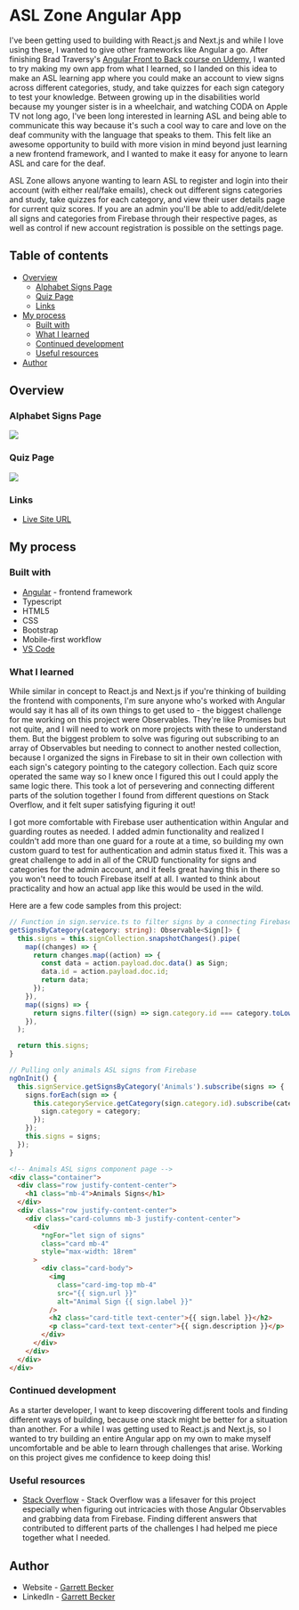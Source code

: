 # ASL Zone Angular App

I've been getting used to building with React.js and Next.js and while I love using these, I wanted to give other frameworks like Angular a go. After finishing Brad Traversy's [Angular Front to Back course on Udemy](https://www.udemy.com/course/angular-4-front-to-back/), I wanted to try making my own app from what I learned, so I landed on this idea to make an ASL learning app where you could make an account to view signs across different categories, study, and take quizzes for each sign category to test your knowledge. Between growing up in the disabilities world because my younger sister is in a wheelchair, and watching CODA on Apple TV not long ago, I've been long interested in learning ASL and being able to communicate this way because it's such a cool way to care and love on the deaf community with the language that speaks to them. This felt like an awesome opportunity to build with more vision in mind beyond just learning a new frontend framework, and I wanted to make it easy for anyone to learn ASL and care for the deaf.

ASL Zone allows anyone wanting to learn ASL to register and login into their account (with either real/fake emails), check out different signs categories and study, take quizzes for each category, and view their user details page for current quiz scores. If you are an admin you'll be able to add/edit/delete all signs and categories from Firebase through their respective pages, as well as control if new account registration is possible on the settings page.

## Table of contents

- [Overview](#overview)
  - [Alphabet Signs Page](#alphabet-signs-page)
  - [Quiz Page](#quiz-page)
  - [Links](#links)
- [My process](#my-process)
  - [Built with](#built-with)
  - [What I learned](#what-i-learned)
  - [Continued development](#continued-development)
  - [Useful resources](#useful-resources)
- [Author](#author)

## Overview

### Alphabet Signs Page

![](./AlphabetPage.png)

### Quiz Page

![](./QuizPage.png)

### Links

- [Live Site URL](https://angularaslzone.web.app/login)

## My process

### Built with

- [Angular](https://angular.io/) - frontend framework
- Typescript
- HTML5
- CSS
- Bootstrap
- Mobile-first workflow
- [VS Code](https://code.visualstudio.com)

### What I learned

While similar in concept to React.js and Next.js if you're thinking of building the frontend with components, I'm sure anyone who's worked with Angular would say it has all of its own things to get used to - the biggest challenge for me working on this project were Observables. They're like Promises but not quite, and I will need to work on more projects with these to understand them. But the biggest problem to solve was figuring out subscribing to an array of Observables but needing to connect to another nested collection, because I organized the signs in Firebase to sit in their own collection with each sign's category pointing to the category collection. Each quiz score operated the same way so I knew once I figured this out I could apply the same logic there. This took a lot of persevering and connecting different parts of the solution together I found from different questions on Stack Overflow, and it felt super satisfying figuring it out!

I got more comfortable with Firebase user authentication within Angular and guarding routes as needed. I added admin functionality and realized I couldn't add more than one guard for a route at a time, so building my own custom guard to test for authentication and admin status fixed it. This was a great challenge to add in all of the CRUD functionality for signs and categories for the admin account, and it feels great having this in there so you won't need to touch Firebase itself at all. I wanted to think about practicality and how an actual app like this would be used in the wild.

Here are a few code samples from this project:

```ts
// Function in sign.service.ts to filter signs by a connecting Firebase collection
getSignsByCategory(category: string): Observable<Sign[]> {
  this.signs = this.signCollection.snapshotChanges().pipe(
    map((changes) => {
      return changes.map((action) => {
        const data = action.payload.doc.data() as Sign;
        data.id = action.payload.doc.id;
        return data;
      });
    }),
    map((signs) => {
      return signs.filter((sign) => sign.category.id === category.toLowerCase());
    }),
  );

  return this.signs;
}
```

```ts
// Pulling only animals ASL signs from Firebase
ngOnInit() {
  this.signService.getSignsByCategory('Animals').subscribe(signs => {
    signs.forEach(sign => {
      this.categoryService.getCategory(sign.category.id).subscribe(category => {
        sign.category = category;
      });
    });
    this.signs = signs;
  });
}
```

```html
<!-- Animals ASL signs component page -->
<div class="container">
  <div class="row justify-content-center">
    <h1 class="mb-4">Animals Signs</h1>
  </div>
  <div class="row justify-content-center">
    <div class="card-columns mb-3 justify-content-center">
      <div
        *ngFor="let sign of signs"
        class="card mb-4"
        style="max-width: 18rem"
      >
        <div class="card-body">
          <img
            class="card-img-top mb-4"
            src="{{ sign.url }}"
            alt="Animal Sign {{ sign.label }}"
          />
          <h2 class="card-title text-center">{{ sign.label }}</h2>
          <p class="card-text text-center">{{ sign.description }}</p>
        </div>
      </div>
    </div>
  </div>
</div>
```

### Continued development

As a starter developer, I want to keep discovering different tools and finding different ways of building, because one stack might be better for a situation than another. For a while I was getting used to React.js and Next.js, so I wanted to try building an entire Angular app on my own to make myself uncomfortable and be able to learn through challenges that arise. Working on this project gives me confidence to keep doing this!

### Useful resources

- [Stack Overflow](https://stackoverflow.com/) - Stack Overflow was a lifesaver for this project especially when figuring out intricacies with those Angular Observables and grabbing data from Firebase. Finding different answers that contributed to different parts of the challenges I had helped me piece together what I needed.

## Author

- Website - [Garrett Becker]()
- LinkedIn - [Garrett Becker](https://www.linkedin.com/in/garrett-becker-923b4a106/)
